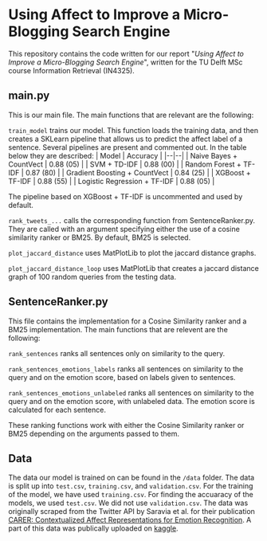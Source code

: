 # Using Affect to Improve a Micro-Blogging Search Engine
This repository contains the code written for our report "*Using Affect to Improve a Micro-Blogging Search Engine*", written for the TU Delft MSc course Information Retrieval (IN4325).

## main.py
This is our main file. The main functions that are relevant are the following:

`train_model` trains our model. This function loads the training data, and then creates a SKLearn pipeline that allows us to predict the affect label of a sentence. Several pipelines are present and commented out. In the table below they are described:
| Model | Accuracy |
|--|--|
| Naive Bayes + CountVect | 0.88 (05) |
| SVM + TD-IDF | 0.88 (00) |
| Random Forest + TF-IDF | 0.87 (80) |
| Gradient Boosting + CountVect | 0.84 (25) |
| XGBoost + TF-IDF | 0.88 (55) |
| Logistic Regression + TF-IDF | 0.88 (05) |

The pipeline based on XGBoost + TF-IDF is uncommented and used by default.

`rank_tweets_...` calls the corresponding function from SentenceRanker.py. They are called with an argument specifying either the use of a cosine similarity ranker or BM25. By default, BM25 is selected.

`plot_jaccard_distance` uses MatPlotLib to plot the jaccard distance graphs.

`plot_jaccard_distance_loop` uses MatPlotLib that creates a jaccard distance graph of 100 random queries from the testing data.

## SentenceRanker.py
This file contains the implementation for a Cosine Similarity ranker and a BM25 implementation. The main functions that are  relevent are the following: 

`rank_sentences` ranks all sentences only on similarity to the query.

`rank_sentences_emotions_labels` ranks all sentences on similarity to the query and on the emotion score, based on labels given to sentences.

`rank_sentences_emotions_unlabeled` ranks all sentences on similarity to the query and on the emotion score, with unlabeled data. The emotion score is calculated for each sentence. 

These ranking functions work with either the Cosine Similarity ranker or BM25 depending on the arguments passed to them.

##  Data
The data our model is trained on can be found in the  `/data` folder. The data is split up into `test.csv`, `training.csv`, and `validation.csv`. For the training of the model, we have used `training.csv`. For finding the accuaracy of the models, we used `test.csv`. We did not use `validation.csv`. The data was originally scraped from the Twitter API by Saravia et al. for their publication [CARER: Contextualized Affect Representations for Emotion Recognition](https://aclanthology.org/D18-1404/). A part of this data was publically uploaded on [kaggle](https://www.kaggle.com/datasets/parulpandey/emotion-dataset).
